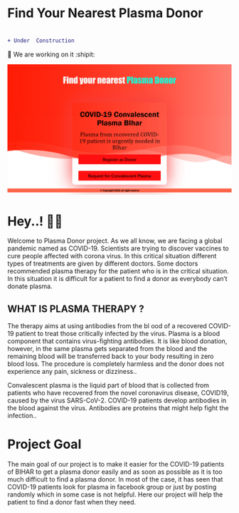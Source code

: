 # Find Your Nearest Plasma Donor

```diff 

+ Under  Construction

```
:two_men_holding_hands:
We are working on it :shipit:

![alt text](B1.jpg)
<h1>Hey..! 🧑‍⚕️ </h1>
<p>Welcome to Plasma Donor project. As we all know, we are facing a global pandemic named as COVID-19. Scientists are trying to discover vaccines to cure people affected with corona virus. In this critical situation different types of treatments are given by different doctors. Some doctors recommended plasma therapy for the patient who is in the critical situation. In this situation it is difficult for a patient to find a donor as everybody can’t donate plasma.</p>



<h2>WHAT IS PLASMA THERAPY ?</h2>
		<p>The therapy aims at using antibodies from the bl ood of a recovered COVID-19 patient to treat those critically infected by the virus. Plasma is a blood component that contains virus-fighting antibodies. It is like blood donation, however, in the same plasma gets separated from the blood and the remaining blood will be transferred back to your body resulting in zero blood loss. The procedure is completely harmless and the donor does not experience any pain, sickness or dizziness..</p>
		<p>Convalescent plasma is the liquid part of blood that is collected from patients who have recovered from the novel coronavirus disease, COVID19, caused by the virus SARS-CoV-2. COVID-19 patients develop antibodies in the blood against the virus. Antibodies are proteins that might help fight the infection..</p>



<h1>Project Goal</h1>

<p>The main goal of our project is to make it easier for the COVID-19 patients of BIHAR to get a plasma donor easily and as soon as possible as it is too much difficult to find a plasma donor. In most of the case, it has seen that COVID-19 patients look for plasma in facebook group or just by posting randomly which in some case is not helpful. Here our project will help the patient to find a donor fast when they need.</p>
